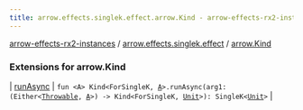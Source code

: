 ```yaml
---
title: arrow.effects.singlek.effect.arrow.Kind - arrow-effects-rx2-instances
---
```


[arrow-effects-rx2-instances](../../index.html) / [arrow.effects.singlek.effect](../index.html) / [arrow.Kind](./index.html)

### Extensions for arrow.Kind

| [runAsync](run-async.html) | `fun <A> Kind<ForSingleK, `[`A`](run-async.html#A)`>.runAsync(arg1: (Either<`[`Throwable`](https://kotlinlang.org/api/latest/jvm/stdlib/kotlin/-throwable/index.html)`, `[`A`](run-async.html#A)`>) -> Kind<ForSingleK, `[`Unit`](https://kotlinlang.org/api/latest/jvm/stdlib/kotlin/-unit/index.html)`>): SingleK<`[`Unit`](https://kotlinlang.org/api/latest/jvm/stdlib/kotlin/-unit/index.html)`>` |

